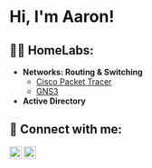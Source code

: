 <h1>Hi, I'm Aaron! </h1>

<h2>👨‍💻 HomeLabs:</h2>

- <b>Networks: Routing & Switching</b>
  - [Cisco Packet Tracer]()
  - [GNS3]()
- <b>Active Directory</b>
  

<h2> 🤳 Connect with me:</h2>

[<img align="left" alt="AaronVanhook | LinkedIn" width="22px" src="https://cdn.jsdelivr.net/npm/simple-icons@v3/icons/linkedin.svg" />][linkedin]
[<img align="left" alt="AaronVanhook | Facebook" width="22px" src="https://cdn.jsdelivr.net/npm/simple-icons@v3/icons/facebook.svg" />][facebook]

[linkedin]: https://linkedin.com/in/anathanaelv
[facebook]: https://www.facebook.com/profile.php?id=100074544818599

<!--
**anathanaelv/anathanaelv** is a ✨ _special_ ✨ repository because its `README.md` (this file) appears on your GitHub profile.

Here are some ideas to get you started:

- 🔭 I’m currently working on ...
- 🌱 I’m currently learning ...
- 👯 I’m looking to collaborate on ...
- 🤔 I’m looking for help with ...
- 💬 Ask me about ...
- 📫 How to reach me: ...
- 😄 Pronouns: ...
- ⚡ Fun fact: ...
-->
